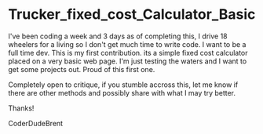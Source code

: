# Trucker_fixed_cost_Calculator_Basic
I've been coding a week and 3 days as of completing this, I drive 18 wheelers for a living so I don't get much time to write code. I want to be a full time dev. This is my first contribution.
its a simple fixed cost calculator placed on a very basic web page. I'm just testing the waters and I want to get some projects out. Proud of this first one. 

Completely open to critique, if you stumble accross this, let me know if there are other methods and possibly share with what I may try better.

Thanks!

CoderDudeBrent
